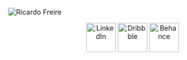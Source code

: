![Ricardo Freire](https://github.com/user-attachments/assets/71298d06-17cf-4628-b142-4c4785fd3211)

<p align="center">
  <a target="_blank" href="https://www.linkedin.com/in/ricfreire/"><img width="60px" src="https://ferreh.com/wp-content/uploads/2024/08/github-linkedin.png" alt="LinkedIn"/></a>
  <a target="_blank" href="https://dribbble.com/ricardofreire/"><img width="60px" src="https://ferreh.com/wp-content/uploads/2024/08/github-dribbble-1.png" alt="Dribbble"/></a>
  <a target="_blank" href="https://www.behance.net/ricfreire"><img width="60px" src="https://ferreh.com/wp-content/uploads/2024/08/github-behance.png" alt="Behance"/></a>
</p>
